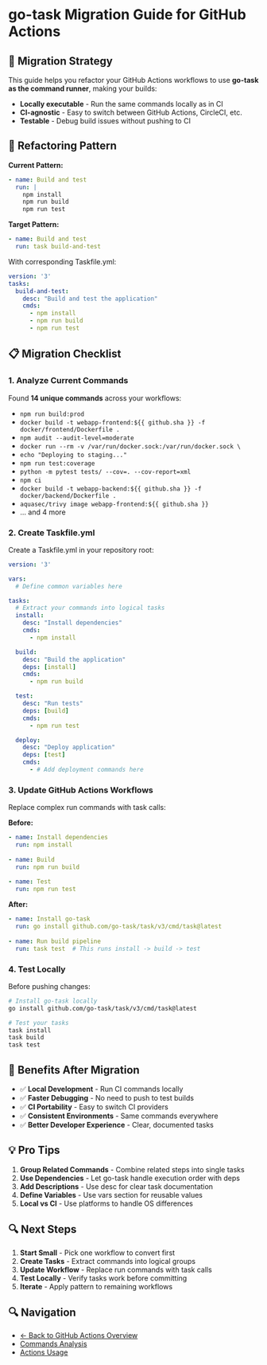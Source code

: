 # go-task Migration Guide for GitHub Actions

## 🎯 Migration Strategy

This guide helps you refactor your GitHub Actions workflows to use **go-task as the command runner**, making your builds:

- **Locally executable** - Run the same commands locally as in CI
- **CI-agnostic** - Easy to switch between GitHub Actions, CircleCI, etc.
- **Testable** - Debug build issues without pushing to CI

## 🔄 Refactoring Pattern

**Current Pattern:**
```yaml
- name: Build and test
  run: |
    npm install
    npm run build
    npm run test
```

**Target Pattern:**
```yaml
- name: Build and test
  run: task build-and-test
```

With corresponding Taskfile.yml:
```yaml
version: '3'
tasks:
  build-and-test:
    desc: "Build and test the application"
    cmds:
      - npm install
      - npm run build  
      - npm run test
```

## 📋 Migration Checklist

### 1. Analyze Current Commands
Found **14 unique commands** across your workflows:

- `npm run build:prod`
- `docker build -t webapp-frontend:${{ github.sha }} -f docker/frontend/Dockerfile .`
- `npm audit --audit-level=moderate`
- `docker run --rm -v /var/run/docker.sock:/var/run/docker.sock \`
- `echo "Deploying to staging..."`
- `npm run test:coverage`
- `python -m pytest tests/ --cov=. --cov-report=xml`
- `npm ci`
- `docker build -t webapp-backend:${{ github.sha }} -f docker/backend/Dockerfile .`
- `aquasec/trivy image webapp-frontend:${{ github.sha }}`
- ... and 4 more

### 2. Create Taskfile.yml

Create a Taskfile.yml in your repository root:

```yaml
version: '3'

vars:
  # Define common variables here

tasks:
  # Extract your commands into logical tasks
  install:
    desc: "Install dependencies"
    cmds:
      - npm install

  build:
    desc: "Build the application"  
    deps: [install]
    cmds:
      - npm run build

  test:
    desc: "Run tests"
    deps: [build]  
    cmds:
      - npm run test

  deploy:
    desc: "Deploy application"
    deps: [test]
    cmds:
      - # Add deployment commands here
```

### 3. Update GitHub Actions Workflows

Replace complex run commands with task calls:

**Before:**
```yaml
- name: Install dependencies
  run: npm install
  
- name: Build  
  run: npm run build
  
- name: Test
  run: npm run test
```

**After:**
```yaml
- name: Install go-task
  run: go install github.com/go-task/task/v3/cmd/task@latest
  
- name: Run build pipeline
  run: task test  # This runs install -> build -> test
```

### 4. Test Locally

Before pushing changes:

```bash
# Install go-task locally
go install github.com/go-task/task/v3/cmd/task@latest

# Test your tasks
task install
task build  
task test
```

## 🚀 Benefits After Migration

- ✅ **Local Development** - Run CI commands locally
- ✅ **Faster Debugging** - No need to push to test builds  
- ✅ **CI Portability** - Easy to switch CI providers
- ✅ **Consistent Environments** - Same commands everywhere
- ✅ **Better Developer Experience** - Clear, documented tasks

## 💡 Pro Tips

1. **Group Related Commands** - Combine related steps into single tasks
2. **Use Dependencies** - Let go-task handle execution order with deps
3. **Add Descriptions** - Use desc for clear task documentation  
4. **Define Variables** - Use vars section for reusable values
5. **Local vs CI** - Use platforms to handle OS differences

## 🔍 Next Steps

1. **Start Small** - Pick one workflow to convert first
2. **Create Tasks** - Extract commands into logical groups  
3. **Update Workflow** - Replace run commands with task calls
4. **Test Locally** - Verify tasks work before committing
5. **Iterate** - Apply pattern to remaining workflows

## 🔍 Navigation

- [← Back to GitHub Actions Overview](../README.md)
- [Commands Analysis](commands-analysis.md)
- [Actions Usage](actions-usage.md)
